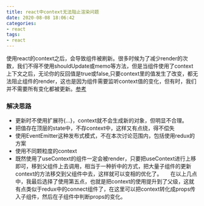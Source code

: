 ```yaml
---
title: react中context无法阻止渲染问题
date: 2020-08-08 18:06:42
categories:
- react
tags:
- react
---
```


使用react的context之后，会导致组件被刷新。很多时候为了减少render的次数，我们不得不使用shouldUpdate或memo等方法，但是当组件使用了context上下文之后，无论你的反回值是true或false,只要context里的值发生了改变，都无法阻止组件的render，这也是因为组件需要监听context值的变化，但有时，我们并不需要所有变化都被更新。[参考](https://zh-hans.reactjs.org/docs/context.html)

### 解决思路
* 更新时不使用扩展符{...}，context就不会生成新的对象，但明显不合理。
* 把值存在顶层的state中，不存context中，这样又有点绕，得不偿失
* 使用EventEmitter这种发布式模式，不在本次讨论范围内，包括使用redux的方案
* 使用不同颗粒度的context
* 既然使用了useContext的组件一定会被render，只要把useContext进行上移即可，移到父组件上去调用，相当于一种折中的方式，把大量子组件的更新context的方法移交到父组件中去，这样就可以变相的优化了。
　  在以上几点中，我最后选择了使用第五点，也就是把context的使用提升到了父级，这就有点类似于redux中的connect组件了，在这里可以把context转化成props传入子组件，然后在子组件中判断props的变化。


